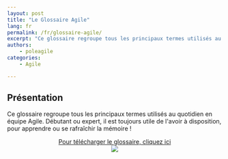 ```yaml
---
layout: post
title: "Le Glossaire Agile"
lang: fr
permalink: /fr/glossaire-agile/
excerpt: "Ce glossaire regroupe tous les principaux termes utilisés au quotidien en équipe Agile. Débutant ou expert, il est toujours utile de l'avoir à disposition, pour apprendre ou se rafraîchir la mémoire !"
authors:
    - poleagile
categories:
    - Agile

---
```


## Présentation

Ce glossaire regroupe tous les principaux termes utilisés au quotidien en équipe Agile. 
Débutant ou expert, il est toujours utile de l'avoir à disposition, pour apprendre ou se rafraîchir la mémoire !

<p align="center">
  <a href="https://bit.ly/glossaire-agile">Pour télécharger le glossaire, cliquez ici</a>
  <br>
  <img src="{{site.baseurl}}/assets/2022-01-19-glossaire-agile/glossaireagile.jpg">
</p>
